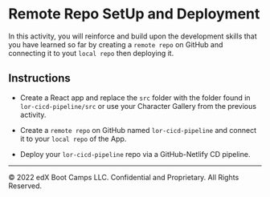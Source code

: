 # Remote Repo SetUp and Deployment

In this activity, you will reinforce and build upon the development skills that you have learned so far by creating a `remote repo` on GitHub and connecting it to yout `local repo` then deploying it.

## Instructions

* Create a React app and replace the `src` folder with the folder found in `lor-cicd-pipeline/src` or use your Character Gallery from the previous activity.
  
* Create a `remote repo` on GitHub named `lor-cicd-pipeline` and connect it to your `local repo` of the App.
  
* Deploy your `lor-cicd-pipeline` repo via a GitHub-Netlify CD pipeline.

---

© 2022 edX Boot Camps LLC. Confidential and Proprietary. All Rights Reserved.

